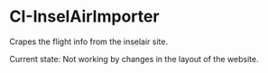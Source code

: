 # CI-InselAirImporter

Crapes the flight info from the inselair site. 

Current state: Not working by changes in the layout of the website.
